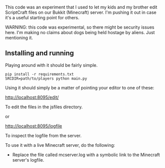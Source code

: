 This code was an experiment that I used to let my kids and my brother
edit ScriptCraft files on our Bukkit (Minecraft) server. I'm pushing
it out in case it's a useful starting point for others.

WARNING: this code was experimental, so there might be security issues
here. I'm making no claims about dogs being held hostage by
aliens. Just mentioning it.


Installing and running 
----------------------
Playing around with it should be fairly simple. 

```
pip install -r requirements.txt
SRCDIR=path/to/players python main.py
```

Using it should simply be a matter of pointing your editor to one of these: 

   [http://localhost:8095/edit/](http://localhost:8095/edit/)

   To edit the files in the jsfiles directory. 

or 

   [http://localhost:8095/logfile](http://localhost:8095/logfile)

   To inspect the logfile from the server. 

To use it with a live Minecraft server, do the following: 

* Replace the file called mcserver.log with a symbolic link to the Minecraft server's logfile.

